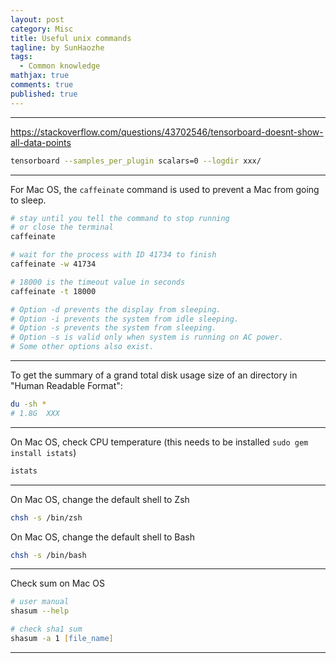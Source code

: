 ```yaml
---
layout: post
category: Misc
title: Useful unix commands
tagline: by SunHaozhe
tags: 
  - Common knowledge
mathjax: true
comments: true
published: true
---
```


************************************************************************************************

https://stackoverflow.com/questions/43702546/tensorboard-doesnt-show-all-data-points 

```bash
tensorboard --samples_per_plugin scalars=0 --logdir xxx/
```

************************************************************************************************

For Mac OS, the `caffeinate` command is used to prevent a Mac from going to sleep. 

```bash
# stay until you tell the command to stop running 
# or close the terminal
caffeinate 

# wait for the process with ID 41734 to finish
caffeinate -w 41734  

# 18000 is the timeout value in seconds 
caffeinate -t 18000  

# Option -d prevents the display from sleeping.
# Option -i prevents the system from idle sleeping.
# Option -s prevents the system from sleeping. 
# Option -s is valid only when system is running on AC power.
# Some other options also exist. 
```

************************************************************************************************

To get the summary of a grand total disk usage size of an directory in "Human Readable Format": 

```bash
du -sh *
# 1.8G	XXX
```

************************************************************************************************

On Mac OS, check CPU temperature (this needs to be installed `sudo gem install istats`)

```bash
istats 
```

************************************************************************************************

On Mac OS, change the default shell to Zsh

```bash
chsh -s /bin/zsh
```

On Mac OS, change the default shell to Bash

```zsh
chsh -s /bin/bash
```

************************************************************************************************

Check sum on Mac OS

```zsh
# user manual
shasum --help

# check sha1 sum 
shasum -a 1 [file_name]
```



************************************************************************************************












